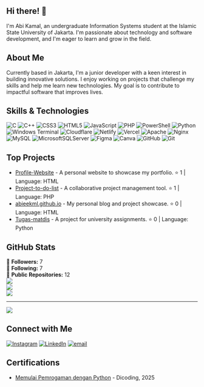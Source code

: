 ## Hi there! 👋

I'm Abi Kamal, an undergraduate Information Systems student at the Islamic State University of Jakarta. I'm passionate about technology and software development, and I'm eager to learn and grow in the field.

## About Me

Currently based in Jakarta, I'm a junior developer with a keen interest in building innovative solutions. I enjoy working on projects that challenge my skills and help me learn new technologies. My goal is to contribute to impactful software that improves lives.

## Skills & Technologies

![C](https://img.shields.io/badge/c-%2300599C.svg?style=for-the-badge&logo=c&logoColor=white) ![C++](https://img.shields.io/badge/c++-%2300599C.svg?style=for-the-badge&logo=c%2B%2B&logoColor=white) ![CSS3](https://img.shields.io/badge/css3-%231572B6.svg?style=for-the-badge&logo=css3&logoColor=white) ![HTML5](https://img.shields.io/badge/html5-%23E34F26.svg?style=for-the-badge&logo=html5&logoColor=white) ![JavaScript](https://img.shields.io/badge/javascript-%23323330.svg?style=for-the-badge&logo=javascript&logoColor=%23F7DF1E) ![PHP](https://img.shields.io/badge/php-%23777BB4.svg?style=for-the-badge&logo=php&logoColor=white) ![PowerShell](https://img.shields.io/badge/PowerShell-%235391FE.svg?style=for-the-badge&logo=powershell&logoColor=white) ![Python](https://img.shields.io/badge/python-3670A0?style=for-the-badge&logo=python&logoColor=ffdd54) ![Windows Terminal](https://img.shields.io/badge/Windows%20Terminal-%234D4D4D.svg?style=for-the-badge&logo=windows-terminal&logoColor=white) ![Cloudflare](https://img.shields.io/badge/Cloudflare-F38020?style=for-the-badge&logo=Cloudflare&logoColor=white) ![Netlify](https://img.shields.io/badge/netlify-%23000000.svg?style=for-the-badge&logo=netlify&logoColor=#00C7B7) ![Vercel](https://img.shields.io/badge/vercel-%23000000.svg?style=for-the-badge&logo=vercel&logoColor=white) ![Apache](https://img.shields.io/badge/apache-%23D42029.svg?style=for-the-badge&logo=apache&logoColor=white) ![Nginx](https://img.shields.io/badge/nginx-%23009639.svg?style=for-the-badge&logo=nginx&logoColor=white) ![MySQL](https://img.shields.io/badge/mysql-4479A1.svg?style=for-the-badge&logo=mysql&logoColor=white) ![MicrosoftSQLServer](https://img.shields.io/badge/Microsoft%20SQL%20Server-CC2927?style=for-the-badge&logo=microsoft%20sql%20server&logoColor=white) ![Figma](https://img.shields.io/badge/figma-%23F24E1E.svg?style=for-the-badge&logo=figma&logoColor=white) ![Canva](https://img.shields.io/badge/Canva-%2300C4CC.svg?style=for-the-badge&logo=Canva&logoColor=white) ![GitHub](https://img.shields.io/badge/github-%23121011.svg?style=for-the-badge&logo=github&logoColor=white) ![Git](https://img.shields.io/badge/git-%23F05033.svg?style=for-the-badge&logo=git&logoColor=white)

## Top Projects

- [Profile-Website](https://github.com/abieekml/Profile-Website) - A personal website to showcase my portfolio. ⭐️ 1 | Language: HTML 
- [Project-to-do-list](https://github.com/abieekml/Project-to-do-list) - A collaborative project management tool. ⭐️ 1 | Language: PHP 
- [abieekml.github.io](https://github.com/abieekml/abieekml.github.io) - My personal blog and project showcase. ⭐️ 0 | Language: HTML 
- [Tugas-matdis](https://github.com/abieekml/Tugas-matdis) - A project for university assignments. ⭐️ 0 | Language: Python

## GitHub Stats

👤 **Followers:** 7  
🔗 **Following:** 7  
📁 **Public Repositories:** 12  
![](https://github-readme-stats.vercel.app/api?username=abieekml&theme=tokyonight&hide_border=false&include_all_commits=false&count_private=false)<br/>
![](https://nirzak-streak-stats.vercel.app/?user=abieekml&theme=tokyonight&hide_border=false)<br/>
![](https://github-readme-stats.vercel.app/api/top-langs/?username=abieekml&theme=tokyonight&hide_border=false&include_all_commits=false&count_private=false&layout=compact)

---
[![](https://visitcount.itsvg.in/api?id=abieekml&icon=0&color=0)](https://visitcount.itsvg.in)

## Connect with Me

[![Instagram](https://img.shields.io/badge/Instagram-%23E4405F.svg?logo=Instagram&logoColor=white)](https://instagram.com/abii.kamal) [![LinkedIn](https://img.shields.io/badge/LinkedIn-%230077B5.svg?logo=linkedin&logoColor=white)](https://linkedin.com/in/https://www.linkedin.com/in/abi-kamal-29821731b/) [![email](https://img.shields.io/badge/Email-D14836?logo=gmail&logoColor=white)](mailto:abii.kamal14@gmail.com) 

## Certifications

- [Memulai Pemrogaman dengan Python](https://www.dicoding.com/certificates/4EXG3EG9DZRL) - Dicoding, 2025

